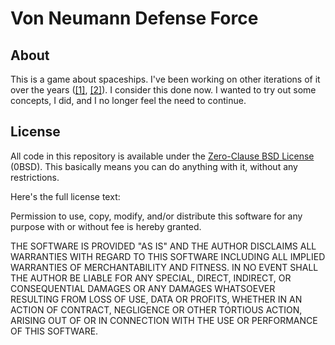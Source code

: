 # Von Neumann Defense Force

## About

This is a game about spaceships. I've been working on other iterations of it over the years ([[1]][VNDF2016], [[2]][VNDF2020]). I consider this done now. I wanted to try out some concepts, I did, and I no longer feel the need to continue.


## License

All code in this repository is available under the [Zero-Clause BSD License](https://opensource.org/licenses/0BSD) (0BSD). This basically means you can do anything with it, without any restrictions.

Here's the full license text:

Permission to use, copy, modify, and/or distribute this software for any purpose with or without fee is hereby granted.

THE SOFTWARE IS PROVIDED "AS IS" AND THE AUTHOR DISCLAIMS ALL WARRANTIES WITH REGARD TO THIS SOFTWARE INCLUDING ALL IMPLIED WARRANTIES OF MERCHANTABILITY AND FITNESS. IN NO EVENT SHALL THE AUTHOR BE LIABLE FOR ANY SPECIAL, DIRECT, INDIRECT, OR CONSEQUENTIAL DAMAGES OR ANY DAMAGES WHATSOEVER RESULTING FROM LOSS OF USE, DATA OR PROFITS, WHETHER IN AN ACTION OF CONTRACT, NEGLIGENCE OR OTHER TORTIOUS ACTION, ARISING OUT OF OR IN CONNECTION WITH THE USE OR PERFORMANCE OF THIS SOFTWARE.


[VNDF2016]: https://github.com/hannobraun/vndf-2016
[VNDF2020]: https://github.com/hannobraun/vndf-2020
